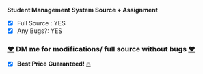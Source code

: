 **Student Management System Source + Assignment**

 - [x] Full Source : YES 
 - [x] Any Bugs?: YES

### [❤️](https://emojipedia.org/red-heart/) DM me for modifications/ full source without bugs [❤️](https://emojipedia.org/red-heart/)

 - [x] **Best Price Guaranteed!** [🔥](https://emojipedia.org/fire/)
